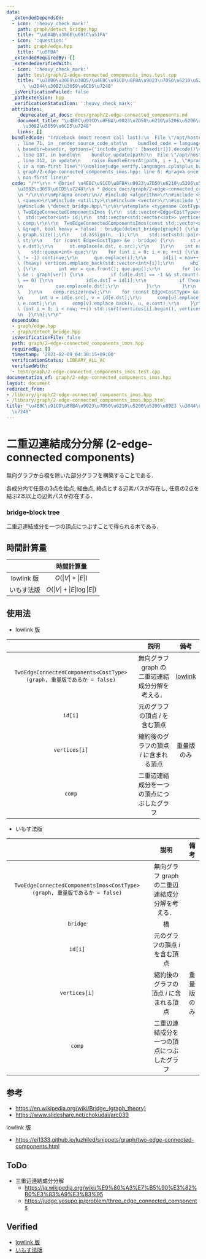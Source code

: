 ```yaml
---
data:
  _extendedDependsOn:
  - icon: ':heavy_check_mark:'
    path: graph/detect_bridge.hpp
    title: "\u6A4B\u306E\u691C\u51FA"
  - icon: ':question:'
    path: graph/edge.hpp
    title: "\u8FBA"
  _extendedRequiredBy: []
  _extendedVerifiedWith:
  - icon: ':heavy_check_mark:'
    path: test/graph/2-edge-connected_components_imos.test.cpp
    title: "\u30B0\u30E9\u30D5/\u4E8C\u91CD\u8FBA\u9023\u7D50\u6210\u5206\u5206\u89E3\
      \ \u3044\u3082\u3059\u6CD5\u7248"
  _isVerificationFailed: false
  _pathExtension: hpp
  _verificationStatusIcon: ':heavy_check_mark:'
  attributes:
    _deprecated_at_docs: docs/graph/2-edge-connected_components.md
    document_title: "\u4E8C\u91CD\u8FBA\u9023\u7D50\u6210\u5206\u5206\u89E3 \u3044\
      \u3082\u3059\u6CD5\u7248"
    links: []
  bundledCode: "Traceback (most recent call last):\n  File \"/opt/hostedtoolcache/Python/3.9.2/x64/lib/python3.9/site-packages/onlinejudge_verify/documentation/build.py\"\
    , line 71, in _render_source_code_stat\n    bundled_code = language.bundle(stat.path,\
    \ basedir=basedir, options={'include_paths': [basedir]}).decode()\n  File \"/opt/hostedtoolcache/Python/3.9.2/x64/lib/python3.9/site-packages/onlinejudge_verify/languages/cplusplus.py\"\
    , line 187, in bundle\n    bundler.update(path)\n  File \"/opt/hostedtoolcache/Python/3.9.2/x64/lib/python3.9/site-packages/onlinejudge_verify/languages/cplusplus_bundle.py\"\
    , line 312, in update\n    raise BundleErrorAt(path, i + 1, \"#pragma once found\
    \ in a non-first line\")\nonlinejudge_verify.languages.cplusplus_bundle.BundleErrorAt:\
    \ graph/2-edge-connected_components_imos.hpp: line 6: #pragma once found in a\
    \ non-first line\n"
  code: "/**\r\n * @brief \u4E8C\u91CD\u8FBA\u9023\u7D50\u6210\u5206\u5206\u89E3 \u3044\
    \u3082\u3059\u6CD5\u7248\r\n * @docs docs/graph/2-edge-connected_components.md\r\
    \n */\r\n\r\n#pragma once\r\n// #include <algorithm>\r\n#include <set>\r\n#include\
    \ <queue>\r\n#include <utility>\r\n#include <vector>\r\n#include \"edge.hpp\"\r\
    \n#include \"detect_bridge.hpp\"\r\n\r\ntemplate <typename CostType>\r\nstruct\
    \ TwoEdgeConnectedComponentsImos {\r\n  std::vector<Edge<CostType>> bridge;\r\n\
    \  std::vector<int> id;\r\n  std::vector<std::vector<int>> vertices;\r\n  std::vector<std::vector<Edge<CostType>>>\
    \ comp;\r\n\r\n  TwoEdgeConnectedComponentsImos(const std::vector<std::vector<Edge<CostType>>>\
    \ &graph, bool heavy = false) : bridge(detect_bridge(graph)) {\r\n    int n =\
    \ graph.size();\r\n    id.assign(n, -1);\r\n    std::set<std::pair<int, int>>\
    \ st;\r\n    for (const Edge<CostType> &e : bridge) {\r\n      st.emplace(e.src,\
    \ e.dst);\r\n      st.emplace(e.dst, e.src);\r\n    }\r\n    int now = 0;\r\n\
    \    std::queue<int> que;\r\n    for (int i = 0; i < n; ++i) {\r\n      if (id[i]\
    \ != -1) continue;\r\n      que.emplace(i);\r\n      id[i] = now++;\r\n      if\
    \ (heavy) vertices.emplace_back(std::vector<int>{i});\r\n      while (!que.empty())\
    \ {\r\n        int ver = que.front(); que.pop();\r\n        for (const Edge<CostType>\
    \ &e : graph[ver]) {\r\n          if (id[e.dst] == -1 && st.count({ver, e.dst})\
    \ == 0) {\r\n            id[e.dst] = id[i];\r\n            if (heavy) vertices[id[i]].emplace_back(e.dst);\r\
    \n            que.emplace(e.dst);\r\n          }\r\n        }\r\n      }\r\n \
    \   }\r\n    comp.resize(now);\r\n    for (const Edge<CostType> &e : bridge) {\r\
    \n      int u = id[e.src], v = id[e.dst];\r\n      comp[u].emplace_back(u, v,\
    \ e.cost);\r\n      comp[v].emplace_back(v, u, e.cost);\r\n    }\r\n    // for\
    \ (int i = 0; i < now; ++i) std::sort(vertices[i].begin(), vertices[i].end());\r\
    \n  }\r\n};\r\n"
  dependsOn:
  - graph/edge.hpp
  - graph/detect_bridge.hpp
  isVerificationFile: false
  path: graph/2-edge-connected_components_imos.hpp
  requiredBy: []
  timestamp: '2021-02-09 04:38:15+09:00'
  verificationStatus: LIBRARY_ALL_AC
  verifiedWith:
  - test/graph/2-edge-connected_components_imos.test.cpp
documentation_of: graph/2-edge-connected_components_imos.hpp
layout: document
redirect_from:
- /library/graph/2-edge-connected_components_imos.hpp
- /library/graph/2-edge-connected_components_imos.hpp.html
title: "\u4E8C\u91CD\u8FBA\u9023\u7D50\u6210\u5206\u5206\u89E3 \u3044\u3082\u3059\u6CD5\
  \u7248"
---
```

# 二重辺連結成分分解 (2-edge-connected components)

無向グラフから橋を除いた部分グラフを構築することである．

各成分内で任意の3点を始点, 経由点, 終点とする辺素パスが存在し, 任意の2点を結ぶ2本以上の辺素パスが存在する．


### bridge-block tree

二重辺連結成分を一つの頂点につぶすことで得られる木である．


## 時間計算量

||時間計算量|
|:--:|:--:|
|lowlink 版|$O(\lvert V \rvert + \lvert E \rvert)$|
|いもす法版|$O(\lvert V \rvert + \lvert E \rvert \log{\lvert E \rvert})$|


## 使用法

- lowlink 版

||説明|備考|
|:--:|:--:|:--:|
|`TwoEdgeConnectedComponents<CostType>(graph, 重量版であるか = false)`|無向グラフ $\mathrm{graph}$ の二重辺連結成分分解を考える．|[lowlink](lowlink.md)|
|`id[i]`|元のグラフの頂点 $i$ を含む頂点||
|`vertices[i]`|縮約後のグラフの頂点 $i$ に含まれる頂点|重量版のみ|
|`comp`|二重辺連結成分を一つの頂点につぶしたグラフ||

- いもす法版

||説明|備考|
|:--:|:--:|:--:|
|`TwoEdgeConnectedComponentsImos<CostType>(graph, 重量版であるか = false)`|無向グラフ $\mathrm{graph}$ の二重辺連結成分分解を考える．||
|`bridge`|橋||
|`id[i]`|元のグラフの頂点 $i$ を含む頂点||
|`vertices[i]`|縮約後のグラフの頂点 $i$ に含まれる頂点|重量版のみ|
|`comp`|二重辺連結成分を一つの頂点につぶしたグラフ||


## 参考

- https://en.wikipedia.org/wiki/Bridge_(graph_theory)
- https://www.slideshare.net/chokudai/arc039

lowlink 版
- https://ei1333.github.io/luzhiled/snippets/graph/two-edge-connected-components.html


## ToDo

- 三重辺連結成分分解
  - https://ja.wikipedia.org/wiki/%E9%80%A3%E7%B5%90%E3%82%B0%E3%83%A9%E3%83%95
  - https://judge.yosupo.jp/problem/three_edge_connected_components


## Verified

- [lowlink 版](https://atcoder.jp/contests/arc039/submissions/9288123)
- [いもす法版](https://judge.yosupo.jp/submission/5729)
